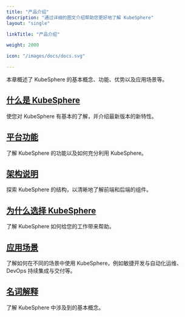 ```yaml
---
title: "产品介绍"
description: "通过详细的图文介绍帮助您更好地了解 KubeSphere"
layout: "single"

linkTitle: "产品介绍"

weight: 2000

icon: "/images/docs/docs.svg"

---
```


本章概述了 KubeSphere 的基本概念、功能、优势以及应用场景等。

## [什么是 KubeSphere](../introduction/what-is-kubesphere/)

使您对 KubeSphere 有基本的了解，并介绍最新版本的新特性。

## [平台功能](../introduction/features/)

了解 KubeSphere 的功能以及如何充分利用 KubeSphere。

## [架构说明](../introduction/architecture/)

探索 KubeSphere 的结构，以清晰地了解前端和后端的组件。

## [为什么选择 KubeSphere](../introduction/advantages/)

了解 KubeSphere 如何给您的工作带来帮助。

## [应用场景](../introduction/scenarios/)

了解如何在不同的场景中使用 KubeSphere，例如敏捷开发与自动化运维、DevOps 持续集成与交付等。

## [名词解释](../introduction/glossary/)

了解 KubeSphere 中涉及到的基本概念。
